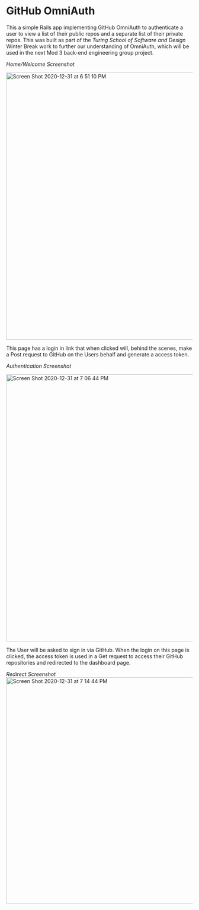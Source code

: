 # GitHub OmniAuth

This a simple Rails app implementing GitHub OmniAuth to authenticate a user to view a list of their public repos and a separate list of their private repos. This was built as part of the *Turing School of Software and Design* Winter Break work to further our understanding of OmniAuth, which will be used in the next Mod 3 back-end engineering group project.


*Home/Welcome Screenshot*

<img width="720" alt="Screen Shot 2020-12-31 at 6 51 10 PM" src="https://user-images.githubusercontent.com/60626984/103431653-34a15580-4b99-11eb-9e7b-6fd86ea7c91a.png">

This page has a login in link that when clicked will, behind the scenes, make a Post request to GitHub on the Users behalf and generate a access token. 

*Authentication Screenshot*

<img width="720" alt="Screen Shot 2020-12-31 at 7 06 44 PM" src="https://user-images.githubusercontent.com/60626984/103431779-6d422e80-4b9b-11eb-890d-0e090294ec05.png">

The User will be asked to sign in via GitHub. When the login on this page is clicked, the access token is used in a Get request to access their GitHub repositories and redirected to the dashboard page.

*Redirect Screenshot*
<img width="610" alt="Screen Shot 2020-12-31 at 7 14 44 PM" src="https://user-images.githubusercontent.com/60626984/103431905-61576c00-4b9d-11eb-95ba-8d9ae335dbbf.png">


